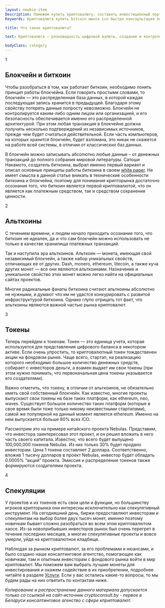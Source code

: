 ```yaml
---
layout: newbie-item
Description: Поможем купить криптовалюту, составить инвестиционный портфель, продать биткоин, а также проанализировать ICO — Cryptoconsult.by
Keywords: Криптовалюта купить bitcoin минск ico быстро консаультация помощь покупка инвестировать ripple беларусь

title: Что такое криптовалюта?

text: Криптовалюта — разновидность цифровой валюты, создание и контроль за которой базируются на криптографических методах. Именно такое определение можно найти на просторах интернета, однако, ясности оно абсолютно никакой не вносит. Первое, что приходит человеку в голову, если он слышит слово криптовалюта — биткоин.

bodyClass: category
---
```

<div class="news-card">
    <div class="news-card__counter"><span>1</span></div>
    <h2>Блокчейн и биткоин</h2>
    <p>
        Чтобы разобраться в том, как работает биткоин, необходимо понять принцип работы блокчейна. Если говорить простыми словами, то блокчейн — это распределенная база данных, в которой каждая последующая запись хранится в предыдущей. Благодаря этому свойству потерять данные попросту невозможно. Блокчейн не контролируется каким-либо одним лицом или организацией, и его безопасность обеспечивается именно его распределенной архитектурой. При этом любая транзакция в блокчейне должна получить несколько подтверждений из независимых источников, прежде чем будет считаться действительной. Если часть компьютеров, на которых хранится блокчейн, будет взломана, это никак не скажется на работе всей системы, в отличии от классических баз данных.
    </p>
    <p>В блокчейн можно записывать абсолютно любые данные – от денежных транзакций до полного собрания мировой литературы. Сатоши Накамото, создатель биткоина, выбрал именно первый вариант и описал основные принципы работы биткоина в своем <a href="https://bitcoin.org/bitcoin.pdf">white paper</a>. Не имеет смысла в данной статье вникать в технические особенности биткоина и блокчейна, поэтому для понимания крипторынка достаточно осознания того, что биткоин является первой криптовалютой, что он является как платежным средством, так и средством сохранения ценности.</p>
</div>
<div class="news-card">
    <div class="news-card__counter"><span>2</span></div>
    <h2>Альткоины</h2>
    <p>С течением времени, к людям начало приходить осознание того, что биткоин не идеален, да и что сам блокчейн можно использовать не только в качестве хранилища платежных транзакций.
    </p>
    <p>Так и наступила эра альткоинов. Альткоин — монета, имеющая свой независимый блокчейн, а также набор уникальных свойств, отличающих ее от других. Dash, monero, ethereum, litecoin, а также куча других монет — все они являются альткоинами. Назначение и уникальное свойство этих монет можно легко найти на официальных сайтах проектов.</p>
    <p>Многие радикальные фанаты биткоина считают альткоины абсолютно не нужными, и думают что им не удастся конкурировать с развитой инфраструктурой биткоина. Однако глупо отрицать тот факт, что альткоины являются важной частью рынка криптовалют.</p>
</div>
<div class="news-card">
    <div class="news-card__counter"><span>3</span></div>
    <h2>Токены</h2>
    <p>
        Теперь перейдем к токенам. Токен — это единица учета, которая используется для представления цифрового баланса в некотором активе. Если очень упростить, то криптовалютный токен тождественен акции на фондовом рынке. Чаще всего, стартап, на реализацию которого необходимо большое количество денежных средств, собирает с инвесторов деньги, а взамен выдает им свои токены (при этом нужно понимать, что первоначальная цена токены указывается его создателями).
    </p>
    <p>Важно отметить, что токену, в отличии от альткоинов, не обязательно иметь свой собственный блокчейн. Как известно, многие проекты выпускают свои токены на базе таких платформ, как ethereum, neo, waves. Существует большое количество таких платформ (которые в свое время были тоже только никому неизвестными стартапами), самой же популярной на данный момент является ethereum. Именно на нем выпускается больше 80% всех ICO.</p>
    <p>Рассмотрим это на примере китайского проекта Nebulas. Представим, что инвестора заинтересовал этот проект, и он решил вложить в него часть своего капитала. Известно, что всего будет выпущено 100,000,000 токенов Nebulas. Из них только 30% будет продано инвесторам. Цена 1 токена составляет 2 доллара. Соответственно, вложив 1 тысячу долларов в проект Nebulas, инвестор будет обладать 0.0005% “акций” проекта. Эмиссия и распределение токенов также формируются создателями проекта.</p>
</div>
<div class="news-card">
    <div class="news-card__counter"><span>4</span></div>
    <h2>Спекуляции</h2>
    <p>
        У проектов и их токенов есть свои цели и функции, но большинству игроков крипторынка они интересны исключительно как спекулятивный инструмент. На сегодняшний день, биржи предоставляют инвесторам и спекулянтам на выбор более двух тысяч монет, именно поэтому новичкам бывает сложно разобраться во всем этом криптовалютом хаосе. Из-за новоприбывших инвесторов рынок был очень перегрет в течение последних месяцев, а многие спекулятивные проекты и вовсе умерли, уйдя на криптовалютное кладбище.
    </p>
    <p> Наблюдая за рынком криптовалют, за его проблемами и нюансами, и было создано наше консалтинговое агентство, помогающее как новичкам, там и опытным инвесторам с фондового рынка войти в мир криптовалют. Мы поможем вам выбрать лучшие монеты для инвестирования и окажем содействие в их приобретении, подробнее читайте в разделе <a href="../services.html">Услуги</a>. Если у вас остались какие-то вопросы, то мы будем рады на них ответить по контактам ниже.</p>
    <p><i>Копирование и распространение данного материала допускается только со ссылкой на сайт-источник cryptoconsult.by - первое в Беларуси консалтинговое агенство с сфере кприптовалют.</i></p>
</div>
